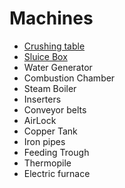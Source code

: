 # Machines

- [Crushing table](2.1-crushing-table)
- [Sluice Box](2.2-sluice-box)
- Water Generator
- Combustion Chamber
- Steam Boiler
- Inserters
- Conveyor belts
- AirLock
- Copper Tank
- Iron pipes
- Feeding Trough
- Thermopile
- Electric furnace